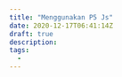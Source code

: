 ```yaml
---
title: "Menggunakan P5 Js"
date: 2020-12-17T06:41:14Z
draft: true
description: 
tags:
  - 
---
```


